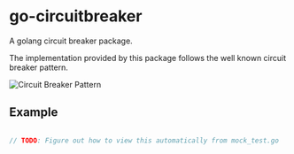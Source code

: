 # go-circuitbreaker
A golang circuit breaker package.

The implementation provided by this package follows the well known circuit breaker pattern.

![Circuit Breaker Pattern](https://docs.google.com/drawings/d/e/2PACX-1vTz1nf8TKay0Uc1YkmLpUT70xl4dTkyXjuRs5W_Sq3FoftdSRx1j4_gO32ulxla2vg8efrSOOM3rOE7/pub?w=960&h=720)

## Example
```go

// TODO: Figure out how to view this automatically from mock_test.go
```
